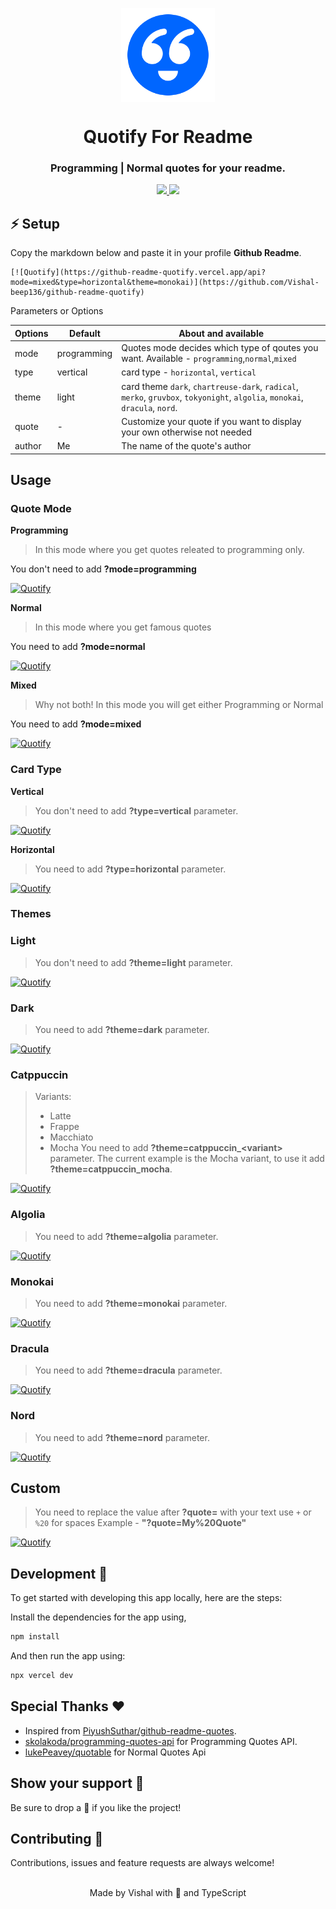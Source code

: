 <p align="center">
  <img align="center" width="150" height="150" src="assets/quotify_logo.png" />

  <h1 align="center">Quotify For Readme</h1>
  <h3 align="center">Programming | Normal quotes for your readme.</h3>
</p>

<!-- Badges -->
<p align="center">
  <a href="https://github.com/Vishal-beep136/github-readme-quotify/issues">
    <img src="https://img.shields.io/github/issues/Vishal-beep136/github-readme-quotify?style=flat-square">
  </a>

  <a href="https://github.com/Vishal-beep136/github-readme-quotify/pulls">
    <img src="https://img.shields.io/github/issues-pr/Vishal-beep136/github-readme-quotify?style=flat-square">
  </a>
</p>

## ⚡ Setup
Copy the markdown below and paste it in your profile **Github Readme**.

```
[![Quotify](https://github-readme-quotify.vercel.app/api?mode=mixed&type=horizontal&theme=monokai)](https://github.com/Vishal-beep136/github-readme-quotify)
```

Parameters or Options

| Options | Default  | About and available                                                                                                         |
| ------- | -------- | ----------------------------------------------------------------------------------------------------------------------------|
| mode    | programming | Quotes mode decides which type of qoutes you want. Available - `programming`,`normal`,`mixed`                            |
| type    | vertical | card type - `horizontal`, `vertical`                                                                                        |
| theme   | light    | card theme `dark`, `chartreuse-dark`, `radical`, `merko`, `gruvbox`, `tokyonight`, `algolia`, `monokai`, `dracula`, `nord`. |
| quote   | -        | Customize your quote if you want to display your own otherwise not needed                                                   |
| author  | Me       | The name of the quote's author                                                                                              |

## Usage

### Quote Mode
**Programming**
> In this mode where you get quotes releated to programming only.

You don't need to add **?mode=programming**

[![Quotify](https://github-readme-quotify.vercel.app/api?mode=programming&type=horizontal&theme=monokai)](https://github.com/Vishal-beep136/github-readme-quotify)

**Normal**
> In this mode where you get famous quotes

You need to add **?mode=normal**

[![Quotify](https://github-readme-quotify.vercel.app/api?mode=normal&type=horizontal&theme=monokai)](https://github.com/Vishal-beep136/github-readme-quotify)

**Mixed**
> Why not both! In this mode you will get either Programming or Normal

You need to add **?mode=mixed**

[![Quotify](https://github-readme-quotify.vercel.app/api?mode=mixed&type=horizontal&theme=monokai)](https://github.com/Vishal-beep136/github-readme-quotify)

### Card Type
**Vertical**

> You don't need to add **?type=vertical** parameter.

[![Quotify](https://github-readme-quotify.vercel.app/api?mode=mixed&type=vertical)](https://github.com/Vishal-beep136/github-readme-quotify)

**Horizontal**

> You need to add **?type=horizontal** parameter.

[![Quotify](https://github-readme-quotify.vercel.app/api?mode=mixed&type=horizontal)](https://github.com/Vishal-beep136/github-readme-quotify)

### Themes

### Light

> You don't need to add **?theme=light** parameter.

[![Quotify](https://github-readme-quotify.vercel.app/api?mode=mixed&type=horizontal&theme=light)](https://github.com/Vishal-beep136/github-readme-quotify)

### Dark

> You need to add **?theme=dark** parameter.

[![Quotify](https://github-readme-quotify.vercel.app/api?mode=mixed&type=horizontal&theme=dark)](https://github.com/Vishal-beep136/github-readme-quotify)

### Catppuccin

> Variants:
>
> - Latte
> - Frappe
> - Macchiato
> - Mocha
> You need to add **?theme=catppuccin\_\<variant>** parameter. The current example is the Mocha variant, to use it add **?theme=catppuccin_mocha**.

[![Quotify](https://github-readme-quotify.vercel.app/api?mode=mixed&type=horizontal&theme=catppuccin_mocha)](https://github.com/Vishal-beep136/github-readme-quotify)

### Algolia

> You need to add **?theme=algolia** parameter.

[![Quotify](https://github-readme-quotify.vercel.app/api?mode=mixed&type=horizontal&theme=algolia)](https://github.com/Vishal-beep136/github-readme-quotify)

### Monokai

> You need to add **?theme=monokai** parameter.

[![Quotify](https://github-readme-quotify.vercel.app/api?mode=programming&type=horizontal&theme=monokai)](https://github.com/Vishal-beep136/github-readme-quotify)

### Dracula

> You need to add **?theme=dracula** parameter.

[![Quotify](https://github-readme-quotify.vercel.app/api?mode=mixed&type=horizontal&theme=dracula)](https://github.com/Vishal-beep136/github-readme-quotify)

### Nord

> You need to add **?theme=nord** parameter.

[![Quotify](https://github-readme-quotify.vercel.app/api?mode=mixed&type=horizontal&theme=nord)](https://github.com/Vishal-beep136/github-readme-quotify)

## Custom

> You need to replace the value after **?quote=** with your text use `+` or `%20` for spaces 
> Example - **"?quote=My%20Quote"**


[![Quotify](https://github-readme-quotify.vercel.app/api?mode=mixed&type=horizontal&quote=My%20Quote)](https://github.com/Vishal-beep136/github-readme-quotify)


## Development 🚀

To get started with developing this app locally, here are the steps:

Install the dependencies for the app using,

```bash
npm install
```

And then run the app using:

```bash
npx vercel dev
```

## Special Thanks ❤

- Inspired from [PiyushSuthar/github-readme-quotes](https://github.com/PiyushSuthar/github-readme-quotes).
- [skolakoda/programming-quotes-api](https://github.com/skolakoda/programming-quotes-api) for Programming Quotes API.
- [lukePeavey/quotable](https://github.com/lukePeavey/quotable) for Normal Quotes Api
 

## Show your support 🌈

Be sure to drop a 🌟 if you like the project!

## Contributing 🤝
Contributions, issues and feature requests are always welcome!


<br>
<div align="center">Made by Vishal with 💙 and TypeScript</div>
